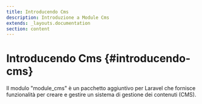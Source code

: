 ```yaml
---
title: Introducendo Cms
description: Introduzione a Module Cms
extends: _layouts.documentation
section: content
---
```


# Introducendo Cms {#introducendo-cms}


Il modulo "module_cms" è un pacchetto aggiuntivo per Laravel che fornisce funzionalità per creare e gestire un sistema di gestione dei contenuti (CMS).